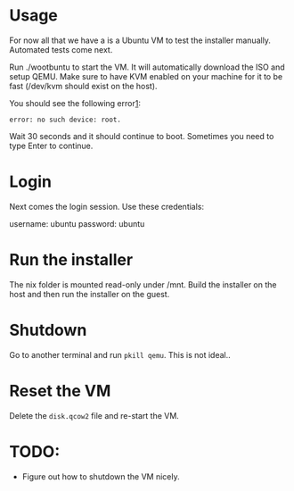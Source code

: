 # Usage

For now all that we have a is a Ubuntu VM to test the installer manually.
Automated tests come next.

Run ./wootbuntu to start the VM. It will automatically download the ISO and
setup QEMU. Make sure to have KVM enabled on your machine for it to be fast
(/dev/kvm should exist on the host).

You should see the following error[1]:

    error: no such device: root.

Wait 30 seconds and it should continue to boot. Sometimes you need to type
Enter to continue.

# Login

Next comes the login session. Use these credentials:

username: ubuntu
password: ubuntu

# Run the installer

The nix folder is mounted read-only under /mnt. Build the installer on the
host and then run the installer on the guest.

# Shutdown

Go to another terminal and run `pkill qemu`. This is not ideal..

# Reset the VM

Delete the `disk.qcow2` file and re-start the VM.

# TODO:

* Figure out how to shutdown the VM nicely.


[1]: https://bugs.launchpad.net/cloud-images/+bug/1726476
